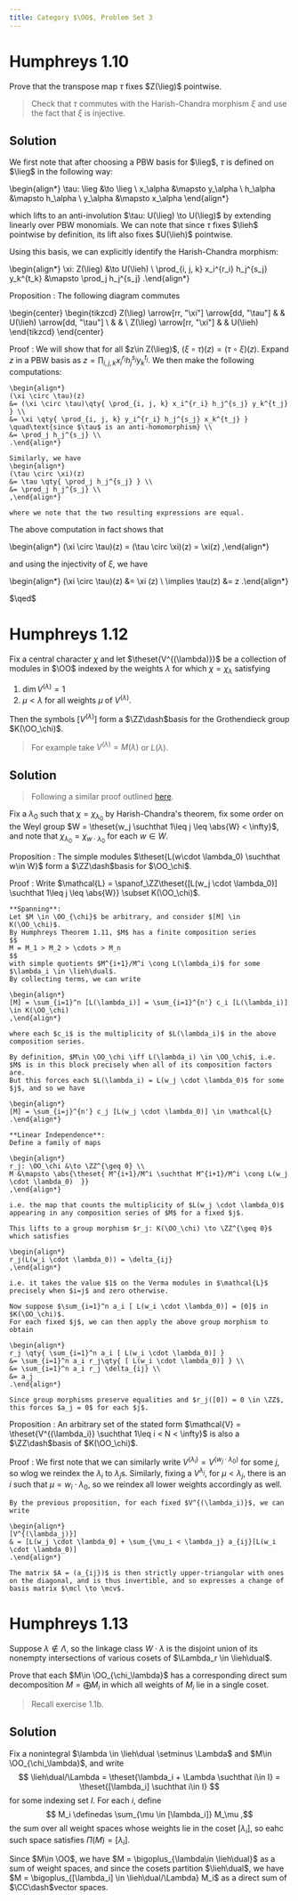 ```yaml
---
title: Category $\OO$, Problem Set 3
---
```



# Humphreys 1.10

Prove that the transpose map $\tau$ fixes $Z(\lieg)$ pointwise.

> Check that $\tau$ commutes with the Harish-Chandra morphism $\xi$ and use the fact that $\xi$ is injective.

## Solution

We first note that after choosing a PBW basis for $\lieg$, $\tau$ is defined on $\lieg$ in the following way:


\begin{align*}
\tau: \lieg &\to \lieg \\
x_\alpha &\mapsto y_\alpha \\
h_\alpha &\mapsto h_\alpha \\
y_\alpha &\mapsto x_\alpha
\end{align*}

which lifts to an anti-involution $\tau: U(\lieg) \to U(\lieg)$ by extending linearly over PBW monomials.
We can note that since $\tau$ fixes $\lieh$ pointwise by definition, its lift also fixes $U(\lieh)$ pointwise.

Using this basis, we can explicitly identify the Harish-Chandra morphism:

\begin{align*}
\xi: Z(\lieg) &\to U(\lieh) \\
\prod_{i, j, k} x_i^{r_i} h_j^{s_j} y_k^{t_k} &\mapsto \prod_j h_j^{s_j}
.\end{align*}

Proposition
:   The following diagram commutes

\begin{center}
\begin{tikzcd}
Z(\lieg) \arrow[rr, "\xi"] \arrow[dd, "\tau"] &  & U(\lieh) \arrow[dd, "\tau"] \\
                                              &  &                             \\
Z(\lieg) \arrow[rr, "\xi"]                    &  & U(\lieh)                   
\end{tikzcd}
\end{center}

Proof
:   We will show that for all $z\in Z(\lieg)$, $(\xi \circ \tau)(z) = (\tau \circ \xi)(z)$.
    Expand $z$ in a PBW basis as $z = \prod_{i, j, k} x_i^{r_i} h_j^{s_j} y_k^{t_j}$.
    We then make the following computations:
    
    \begin{align*}
    (\xi \circ \tau)(z) 
    &= (\xi \circ \tau)\qty{ \prod_{i, j, k} x_i^{r_i} h_j^{s_j} y_k^{t_j} } \\
    &= \xi \qty{ \prod_{i, j, k} y_i^{r_i} h_j^{s_j} x_k^{t_j} }  \quad\text{since $\tau$ is an anti-homomorphism} \\
    &= \prod_j h_j^{s_j} \\
    .\end{align*}

    Similarly, we have
    \begin{align*}
    (\tau \circ \xi)(z) 
    &= \tau \qty{ \prod_j h_j^{s_j} } \\
    &= \prod_j h_j^{s_j} \\
    ,\end{align*}

    where we note that the two resulting expressions are equal.
    

The above computation in fact shows that

\begin{align*}
(\xi \circ \tau)(z) = (\tau \circ \xi)(z) = \xi(z)
,\end{align*}

and using the injectivity of $\xi$, we have

\begin{align*}
(\xi \circ \tau)(z) &= \xi (z) \\
\implies \tau(z) &= z
.\end{align*}

$\qed$

# Humphreys 1.12

Fix a central character $\chi$ and let $\theset{V^{(\lambda)}}$ be a collection of modules in $\OO$ indexed by the weights $\lambda$ for which $\chi = \chi_\lambda$ satisfying

1. $\dim V^{(\lambda)} = 1$
2. $\mu < \lambda$ for all weights $\mu$ of $V^{(\lambda)}$.

Then the symbols $[V^{(\lambda)}]$ form a $\ZZ\dash$basis for the Grothendieck group $K(\OO_\chi)$.

> For example take $V^{(\lambda)} = M(\lambda)$ or $L(\lambda)$.

## Solution

> Following a similar proof outlined [here](http://www.math.ncku.edu.tw/~fjmliou/pdf/ex_k0.pdf). 

Fix a $\lambda_0$ such that $\chi = \chi_{\lambda_0}$ by Harish-Chandra's theorem, fix some order on the Weyl group $W = \theset{w_j \suchthat 1\leq j \leq \abs{W} < \infty}$, and note that $\chi_{\lambda_0} = \chi_{w\cdot \lambda_0}$ for each $w\in W$.

Proposition
:   The simple modules $\theset{L(w\cdot \lambda_0) \suchthat w\in W}$ form a $\ZZ\dash$basis for $\OO_\chi$.

Proof
:   Write $\mathcal{L} = \spanof_\ZZ\theset{[L(w_j \cdot \lambda_0)] \suchthat 1\leq j \leq \abs{W}} \subset K(\OO_\chi)$.

    **Spanning**: 
    Let $M \in \OO_{\chi}$ be arbitrary, and consider $[M] \in K(\OO_\chi)$.
    By Humphreys Theorem 1.11, $M$ has a finite composition series 
    $$
    M = M_1 > M_2 > \cdots > M_n
    $$
    with simple quotients $M^{i+1}/M^i \cong L(\lambda_i)$ for some $\lambda_i \in \lieh\dual$.
    By collecting terms, we can write

    \begin{align*}
    [M] = \sum_{i=1}^n [L(\lambda_i)] = \sum_{i=1}^{n'} c_i [L(\lambda_i)] \in K(\OO_\chi)
    ,\end{align*}

    where each $c_i$ is the multiplicity of $L(\lambda_i)$ in the above composition series.
    
    By definition, $M\in \OO_\chi \iff L(\lambda_i) \in \OO_\chi$, i.e. $M$ is in this block precisely when all of its composition factors are.
    But this forces each $L(\lambda_i) = L(w_j \cdot \lambda_0)$ for some $j$, and so we have

    \begin{align*}
    [M] = \sum_{i=j}^{n'} c_j [L(w_j \cdot \lambda_0)] \in \mathcal{L}
    .\end{align*}

    **Linear Independence**:
    Define a family of maps

    \begin{align*}
    r_j: \OO_\chi &\to \ZZ^{\geq 0} \\
    M &\mapsto \abs{\theset{ M^{i+1}/M^i \suchthat M^{i+1}/M^i \cong L(w_j \cdot \lambda_0)  }}
    ,\end{align*}

    i.e. the map that counts the multiplicity of $L(w_j \cdot \lambda_0)$ appearing in any composition series of $M$ for a fixed $j$.
    
    This lifts to a group morphism $r_j: K(\OO_\chi) \to \ZZ^{\geq 0}$ which satisfies
    
    \begin{align*}
    r_j(L(w_i \cdot \lambda_0)) = \delta_{ij}
    ,\end{align*}

    i.e. it takes the value $1$ on the Verma modules in $\mathcal{L}$ precisely when $i=j$ and zero otherwise.

    Now suppose $\sum_{i=1}^n a_i [ L(w_i \cdot \lambda_0)] = [0]$ in $K(\OO_\chi)$.
    For each fixed $j$, we can then apply the above group morphism to obtain
    
    \begin{align*}
    r_j \qty{ \sum_{i=1}^n a_i [ L(w_i \cdot \lambda_0)] } 
    &= \sum_{i=1}^n a_i r_j\qty{ [ L(w_i \cdot \lambda_0)] } \\
    &= \sum_{i=1}^n a_i r_j \delta_{ij} \\
    &= a_j
    .\end{align*}

    Since group morphisms preserve equalities and $r_j([0]) = 0 \in \ZZ$, this forces $a_j = 0$ for each $j$.

Proposition
:   An arbitrary set of the stated form $\mathcal{V} = \theset{V^{(\lambda_i)} \suchthat 1\leq i < N < \infty}$ is also a $\ZZ\dash$basis of $K(\OO_\chi)$.

Proof
:   We first note that we can similarly write $V^{(\lambda_i)} = V^{(w_j \cdot \lambda_0)}$ for some $j$, so wlog we reindex the $\lambda_i$ to $\lambda_j$s.
    Similarly, fixing a $V^{\lambda_j}$, for $\mu < \lambda_j$, there is an $i$ such that $\mu = w_i \cdot \lambda_0$, so we reindex all lower weights accordingly as well.
    
    By the previous proposition, for each fixed $V^{(\lambda_i)}$, we can write
    
    \begin{align*}
    [V^{(\lambda_j)}] 
    & = [L(w_j \cdot \lambda_0] + \sum_{\mu_i < \lambda_j} a_{ij}[L(w_i \cdot \lambda_0)]
    .\end{align*}

    The matrix $A = (a_{ij})$ is then strictly upper-triangular with ones on the diagonal, and is thus invertible, and so expresses a change of basis matrix $\mcl \to \mcv$.


# Humphreys 1.13

Suppose $\lambda \not\in \Lambda$, so the linkage class $W\cdot \lambda$ is the disjoint union of its nonempty intersections of various cosets of $\Lambda_r \in \lieh\dual$.

Prove that each $M\in \OO_{\chi_\lambda}$ has a corresponding direct sum decomposition $M = \bigoplus M_i$ in which all weights of $M_i$ lie in a single coset.

> Recall exercise 1.1b.

## Solution

Fix a nonintegral $\lambda \in \lieh\dual \setminus \Lambda$ and $M\in \OO_{\chi_\lambda}$, and write
$$
\lieh\dual/\Lambda = \theset{\lambda_i + \Lambda \suchthat i\in I} = \theset{[\lambda_i] \suchthat i\in I}
$$
for some indexing set $I$.
For each $i$, define 
$$
M_i \definedas \sum_{\mu \in [\lambda_i]} M_\mu
,$$
the sum over all weight spaces whose weights lie in the coset $[\lambda_i]$, so eahc such space satisfies $\Pi(M) = [\lambda_i]$.

Since $M\in \OO$, we have $M = \bigoplus_{\lambda\in \lieh\dual}$ as a sum of weight spaces, and since the cosets partition $\lieh\dual$, we have $M = \bigoplus_{[\lambda_i] \in \lieh\dual/\Lambda} M_i$ as a direct sum of $\CC\dash$vector spaces.
